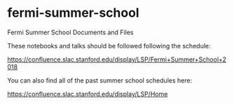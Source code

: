 fermi-summer-school
===================

Fermi Summer School Documents and Files

These notebooks and talks should be followed following the schedule:

https://confluence.slac.stanford.edu/display/LSP/Fermi+Summer+School+2018

You can also find all of the past summer school schedules here:

https://confluence.slac.stanford.edu/display/LSP/Home
